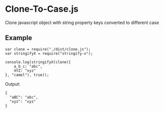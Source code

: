 # Clone-To-Case.js
Clone javascript object with string property keys converted to different case 

## Example
```
var clone = require("./dist/clone.js");
var stringifyX = require("stringify-x");

console.log(stringifyX(clone({
    a_b_c: "abc",
    XYZ: "xyz"
}, "camel"), true));
```

Output:
```
{
  "aBC": "abc",
  "xyz": "xyz"
}

```
